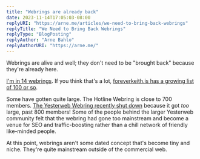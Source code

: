 ```yaml
---
title: "Webrings are already back"
date: 2023-11-14T17:05:03-08:00
replyURI: "https://arne.me/articles/we-need-to-bring-back-webrings"
replyTitle: "We Need to Bring Back Webrings"
replyType: "BlogPosting"
replyAuthor: "Arne Bahlo"
replyAuthorURI: "https://arne.me/"
---
```


Webrings are alive and well; they don't need to be "brought back" because they're already here.

[I'm in 14 webrings](https://seirdy.one/#webrings). If you think that's a lot, [foreverkeith.is has a growing list of 100 or so](https://foreverliketh.is/).

Some have gotten quite large. The Hotline Webring is close to 700 members. [The Yesterweb Webring recently shut down](https://yesterweb.org/webring/) because it got *too* large, past 800 members! Some of the people behind the larger Yesterweb community felt that the webring had gone too mainstream and become a venue for SEO and traffic-boosting rather than a chill network of friendly like-minded people.

At this point, webrings aren't some dated concept that's become tiny and niche. They're quite mainstream outside of the commercial web.
